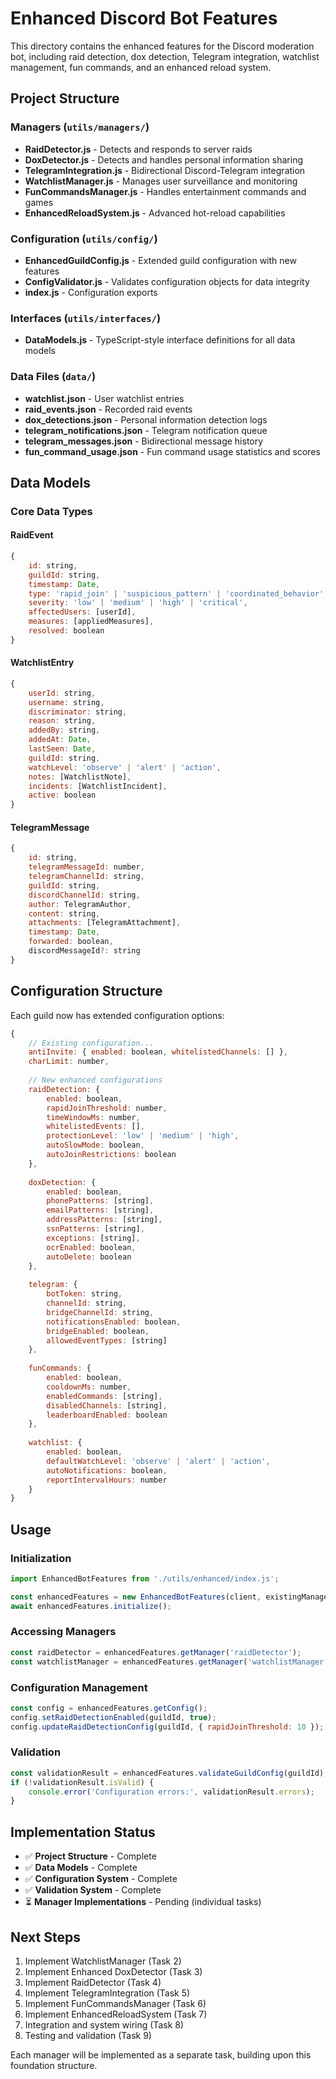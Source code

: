 # Enhanced Discord Bot Features

This directory contains the enhanced features for the Discord moderation bot, including raid detection, dox detection, Telegram integration, watchlist management, fun commands, and an enhanced reload system.

## Project Structure

### Managers (`utils/managers/`)
- **RaidDetector.js** - Detects and responds to server raids
- **DoxDetector.js** - Detects and handles personal information sharing
- **TelegramIntegration.js** - Bidirectional Discord-Telegram integration
- **WatchlistManager.js** - Manages user surveillance and monitoring
- **FunCommandsManager.js** - Handles entertainment commands and games
- **EnhancedReloadSystem.js** - Advanced hot-reload capabilities

### Configuration (`utils/config/`)
- **EnhancedGuildConfig.js** - Extended guild configuration with new features
- **ConfigValidator.js** - Validates configuration objects for data integrity
- **index.js** - Configuration exports

### Interfaces (`utils/interfaces/`)
- **DataModels.js** - TypeScript-style interface definitions for all data models

### Data Files (`data/`)
- **watchlist.json** - User watchlist entries
- **raid_events.json** - Recorded raid events
- **dox_detections.json** - Personal information detection logs
- **telegram_notifications.json** - Telegram notification queue
- **telegram_messages.json** - Bidirectional message history
- **fun_command_usage.json** - Fun command usage statistics and scores

## Data Models

### Core Data Types

#### RaidEvent
```javascript
{
    id: string,
    guildId: string,
    timestamp: Date,
    type: 'rapid_join' | 'suspicious_pattern' | 'coordinated_behavior',
    severity: 'low' | 'medium' | 'high' | 'critical',
    affectedUsers: [userId],
    measures: [appliedMeasures],
    resolved: boolean
}
```

#### WatchlistEntry
```javascript
{
    userId: string,
    username: string,
    discriminator: string,
    reason: string,
    addedBy: string,
    addedAt: Date,
    lastSeen: Date,
    guildId: string,
    watchLevel: 'observe' | 'alert' | 'action',
    notes: [WatchlistNote],
    incidents: [WatchlistIncident],
    active: boolean
}
```

#### TelegramMessage
```javascript
{
    id: string,
    telegramMessageId: number,
    telegramChannelId: string,
    guildId: string,
    discordChannelId: string,
    author: TelegramAuthor,
    content: string,
    attachments: [TelegramAttachment],
    timestamp: Date,
    forwarded: boolean,
    discordMessageId?: string
}
```

## Configuration Structure

Each guild now has extended configuration options:

```javascript
{
    // Existing configuration...
    antiInvite: { enabled: boolean, whitelistedChannels: [] },
    charLimit: number,
    
    // New enhanced configurations
    raidDetection: {
        enabled: boolean,
        rapidJoinThreshold: number,
        timeWindowMs: number,
        whitelistedEvents: [],
        protectionLevel: 'low' | 'medium' | 'high',
        autoSlowMode: boolean,
        autoJoinRestrictions: boolean
    },
    
    doxDetection: {
        enabled: boolean,
        phonePatterns: [string],
        emailPatterns: [string],
        addressPatterns: [string],
        ssnPatterns: [string],
        exceptions: [string],
        ocrEnabled: boolean,
        autoDelete: boolean
    },
    
    telegram: {
        botToken: string,
        channelId: string,
        bridgeChannelId: string,
        notificationsEnabled: boolean,
        bridgeEnabled: boolean,
        allowedEventTypes: [string]
    },
    
    funCommands: {
        enabled: boolean,
        cooldownMs: number,
        enabledCommands: [string],
        disabledChannels: [string],
        leaderboardEnabled: boolean
    },
    
    watchlist: {
        enabled: boolean,
        defaultWatchLevel: 'observe' | 'alert' | 'action',
        autoNotifications: boolean,
        reportIntervalHours: number
    }
}
```

## Usage

### Initialization

```javascript
import EnhancedBotFeatures from './utils/enhanced/index.js';

const enhancedFeatures = new EnhancedBotFeatures(client, existingManagers);
await enhancedFeatures.initialize();
```

### Accessing Managers

```javascript
const raidDetector = enhancedFeatures.getManager('raidDetector');
const watchlistManager = enhancedFeatures.getManager('watchlistManager');
```

### Configuration Management

```javascript
const config = enhancedFeatures.getConfig();
config.setRaidDetectionEnabled(guildId, true);
config.updateRaidDetectionConfig(guildId, { rapidJoinThreshold: 10 });
```

### Validation

```javascript
const validationResult = enhancedFeatures.validateGuildConfig(guildId);
if (!validationResult.isValid) {
    console.error('Configuration errors:', validationResult.errors);
}
```

## Implementation Status

- ✅ **Project Structure** - Complete
- ✅ **Data Models** - Complete
- ✅ **Configuration System** - Complete
- ✅ **Validation System** - Complete
- ⏳ **Manager Implementations** - Pending (individual tasks)

## Next Steps

1. Implement WatchlistManager (Task 2)
2. Implement Enhanced DoxDetector (Task 3)
3. Implement RaidDetector (Task 4)
4. Implement TelegramIntegration (Task 5)
5. Implement FunCommandsManager (Task 6)
6. Implement EnhancedReloadSystem (Task 7)
7. Integration and system wiring (Task 8)
8. Testing and validation (Task 9)

Each manager will be implemented as a separate task, building upon this foundation structure.